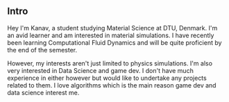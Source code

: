 ## Intro
Hey I'm Kanav, a student studying Material Science at DTU, Denmark. I'm an avid learner and am interested in material simulations.
I have recently been learning Computational Fluid Dynamics and will be quite proficient by the end of the semester.

However, my interests aren't just limited to physics simulations. I'm also very interested in Data Science and game dev.
I don't have much experience in either however but would like to undertake any projects related to them. I love algorithms
which is the main reason game dev and data science interest me.
